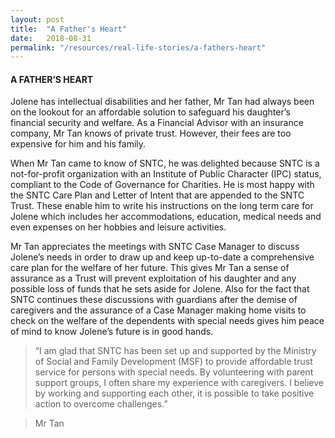 ```yaml
---
layout: post
title:  "A Father's Heart"
date:   2018-08-31
permalink: "/resources/real-life-stories/a-fathers-heart"
---
```


#### A FATHER’S HEART

Jolene has intellectual disabilities and her father, Mr Tan had always been on the lookout for an affordable solution to safeguard his daughter’s financial security and welfare. As a Financial Advisor with an insurance company, Mr Tan knows of private trust. However, their fees are too expensive for him and his family.  
  
When Mr Tan came to know of SNTC, he was delighted because SNTC is a not-for-profit organization with an Institute of Public Character (IPC) status, compliant to the Code of Governance for Charities. He is most happy with the SNTC Care Plan and Letter of Intent that are appended to the SNTC Trust. These enable him to write his instructions on the long term care for Jolene which includes her accommodations, education, medical needs and even expenses on her hobbies and leisure activities.  
  
Mr Tan appreciates the meetings with SNTC Case Manager to discuss Jolene’s needs in order to draw up and keep up-to-date a comprehensive care plan for the welfare of her future. This gives Mr Tan a sense of assurance as a Trust will prevent exploitation of his daughter and any possible loss of funds that he sets aside for Jolene. Also for the fact that SNTC continues these discussions with guardians after the demise of caregivers and the assurance of a Case Manager making home visits to check on the welfare of the dependents with special needs gives him peace of mind to know Jolene’s future is in good hands.

> “I am glad that SNTC has been set up and supported by the Ministry of Social and Family Development (MSF) to provide affordable trust service for persons with special needs. By volunteering with parent support groups, I often share my experience with caregivers. I believe by working and supporting each other, it is possible to take positive action to overcome challenges.”

> Mr Tan
